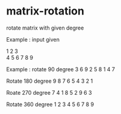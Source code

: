 # matrix-rotation
rotate matrix with given degree

Example : input given 

1 2 3 <br/>
4 5 6 
7 8 9 

Example : rotate 90 degree
3 6 9
2 5 8
1 4 7

Rotate 180 degree
9 8 7
6 5 4
3 2 1

Roate 270 degree
7 4 1 
8 5 2
9 6 3

Rotate 360 degree
1 2 3
4 5 6
7 8 9
